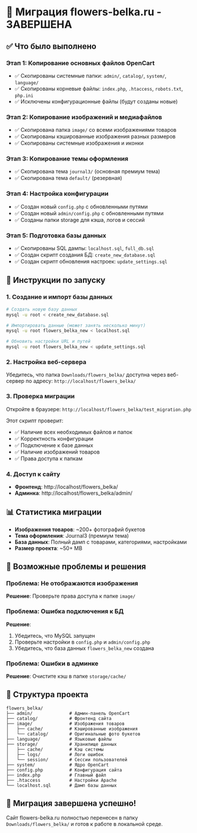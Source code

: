 # 🌸 Миграция flowers-belka.ru - ЗАВЕРШЕНА

## ✅ Что было выполнено

### Этап 1: Копирование основных файлов OpenCart
- ✅ Скопированы системные папки: `admin/`, `catalog/`, `system/`, `language/`
- ✅ Скопированы корневые файлы: `index.php`, `.htaccess`, `robots.txt`, `php.ini`
- ✅ Исключены конфигурационные файлы (будут созданы новые)

### Этап 2: Копирование изображений и медиафайлов
- ✅ Скопирована папка `image/` со всеми изображениями товаров
- ✅ Скопированы кэшированные изображения разных размеров
- ✅ Скопированы системные изображения и иконки

### Этап 3: Копирование темы оформления
- ✅ Скопирована тема `journal3/` (основная премиум тема)
- ✅ Скопирована тема `default/` (резервная)

### Этап 4: Настройка конфигурации
- ✅ Создан новый `config.php` с обновленными путями
- ✅ Создан новый `admin/config.php` с обновленными путями
- ✅ Созданы папки storage для кэша, логов и сессий

### Этап 5: Подготовка базы данных
- ✅ Скопированы SQL дампы: `localhost.sql`, `full_db.sql`
- ✅ Создан скрипт создания БД: `create_new_database.sql`
- ✅ Создан скрипт обновления настроек: `update_settings.sql`

## 🚀 Инструкции по запуску

### 1. Создание и импорт базы данных

```bash
# Создать новую базу данных
mysql -u root < create_new_database.sql

# Импортировать данные (может занять несколько минут)
mysql -u root flowers_belka_new < localhost.sql

# Обновить настройки URL и путей
mysql -u root flowers_belka_new < update_settings.sql
```

### 2. Настройка веб-сервера

Убедитесь, что папка `Downloads/flowers_belka/` доступна через веб-сервер по адресу:
`http://localhost/flowers_belka/`

### 3. Проверка миграции

Откройте в браузере: `http://localhost/flowers_belka/test_migration.php`

Этот скрипт проверит:
- ✅ Наличие всех необходимых файлов и папок
- ✅ Корректность конфигурации
- ✅ Подключение к базе данных
- ✅ Наличие изображений товаров
- ✅ Права доступа к папкам

### 4. Доступ к сайту

- **Фронтенд**: http://localhost/flowers_belka/
- **Админка**: http://localhost/flowers_belka/admin/

## 📊 Статистика миграции

- **Изображения товаров**: ~200+ фотографий букетов
- **Тема оформления**: Journal3 (премиум тема)
- **База данных**: Полный дамп с товарами, категориями, настройками
- **Размер проекта**: ~50+ MB

## 🔧 Возможные проблемы и решения

### Проблема: Не отображаются изображения
**Решение**: Проверьте права доступа к папке `image/`

### Проблема: Ошибка подключения к БД
**Решение**: 
1. Убедитесь, что MySQL запущен
2. Проверьте настройки в `config.php` и `admin/config.php`
3. Убедитесь, что база данных `flowers_belka_new` создана

### Проблема: Ошибки в админке
**Решение**: Очистите кэш в папке `storage/cache/`

## 📝 Структура проекта

```
flowers_belka/
├── admin/              # Админ-панель OpenCart
├── catalog/            # Фронтенд сайта
├── image/              # Изображения товаров
│   ├── cache/          # Кэшированные изображения
│   └── catalog/        # Оригинальные фото букетов
├── language/           # Языковые файлы
├── storage/            # Хранилище данных
│   ├── cache/          # Кэш системы
│   ├── logs/           # Логи ошибок
│   └── session/        # Сессии пользователей
├── system/             # Ядро OpenCart
├── config.php          # Конфигурация сайта
├── index.php           # Главный файл
├── .htaccess           # Настройки Apache
└── localhost.sql       # Дамп базы данных
```

## 🎉 Миграция завершена успешно!

Сайт flowers-belka.ru полностью перенесен в папку `Downloads/flowers_belka/` и готов к работе в локальной среде.